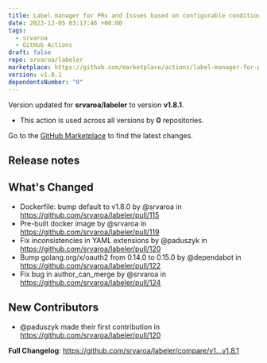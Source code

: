 ```yaml
---
title: Label manager for PRs and Issues based on configurable conditions
date: 2023-12-05 03:17:46 +00:00
tags:
  - srvaroa
  - GitHub Actions
draft: false
repo: srvaroa/labeler
marketplace: https://github.com/marketplace/actions/label-manager-for-prs-and-issues-based-on-configurable-conditions
version: v1.8.1
dependentsNumber: "0"
---
```



Version updated for **srvaroa/labeler** to version **v1.8.1**.
- This action is used across all versions by **0** repositories.

Go to the [GitHub Marketplace](https://github.com/marketplace/actions/label-manager-for-prs-and-issues-based-on-configurable-conditions) to find the latest changes.

## Release notes

## What's Changed
* Dockerfile: bump default to v1.8.0 by @srvaroa in https://github.com/srvaroa/labeler/pull/115
* Pre-built docker image by @srvaroa in https://github.com/srvaroa/labeler/pull/119
* Fix inconsistencies in YAML extensions by @paduszyk in https://github.com/srvaroa/labeler/pull/120
* Bump golang.org/x/oauth2 from 0.14.0 to 0.15.0 by @dependabot in https://github.com/srvaroa/labeler/pull/122
* Fix bug in author_can_merge by @srvaroa in https://github.com/srvaroa/labeler/pull/124

## New Contributors
* @paduszyk made their first contribution in https://github.com/srvaroa/labeler/pull/120

**Full Changelog**: https://github.com/srvaroa/labeler/compare/v1...v1.8.1
